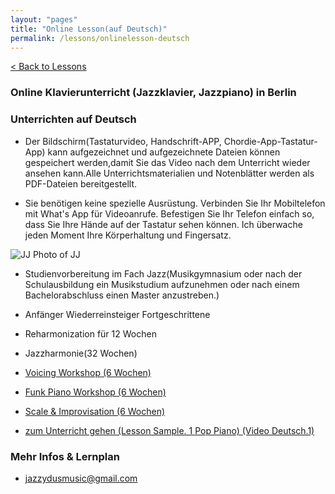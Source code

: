 ```yaml
---
layout: "pages"
title: "Online Lesson(auf Deutsch)"
permalink: /lessons/onlinelesson-deutsch
---
```

<a href="/lessons">< Back to Lessons</a>

### Online Klavierunterricht (Jazzklavier, Jazzpiano) in Berlin 
### Unterrichten auf Deutsch

- Der Bildschirm(Tastaturvideo, Handschrift-APP, Chordie-App-Tastatur-App) kann aufgezeichnet und aufgezeichnete Dateien können gespeichert werden,damit Sie das Video nach dem Unterricht wieder ansehen kann.Alle Unterrichtsmaterialien und Notenblätter werden als PDF-Dateien bereitgestellt.

- Sie benötigen keine spezielle Ausrüstung. Verbinden Sie Ihr Mobiltelefon mit What's App für Videoanrufe. Befestigen Sie Ihr Telefon einfach so, dass Sie Ihre Hände auf der Tastatur sehen können. Ich überwache jeden Moment Ihre Körperhaltung und Fingersatz.

<img src="https://jjmusic-online.github.io/assets/images/Lessonshot.jpg" 
alt="JJ Photo of JJ"
	title="Photo of JJ" style="min-width: 150px" />
- Studienvorbereitung im Fach Jazz(Musikgymnasium oder nach der Schulausbildung ein Musikstudium aufzunehmen oder nach einem Bachelorabschluss einen Master anzustreben.)

- Anfänger Wiederreinsteiger Fortgeschrittene

- Reharmonization für 12 Wochen

- Jazzharmonie(32 Wochen)

- <a href="/lessons/essential-voicings-deutsch">Voicing Workshop (6 Wochen)
- <a href="/lessons/essential-funkdeutsch">Funk Piano Workshop (6 Wochen)
- <a href="/lessons/essential-scale-deutsch"> Scale & Improvisation (6 Wochen)

- zum Unterricht gehen (Lesson Sample. 1 Pop Piano)
    <a href="https://youtu.be/jDeisctXh1c" target="_blank"> (Video Deutsch.1)</a>


### Mehr Infos & Lernplan
- jazzydusmusic@gmail.com